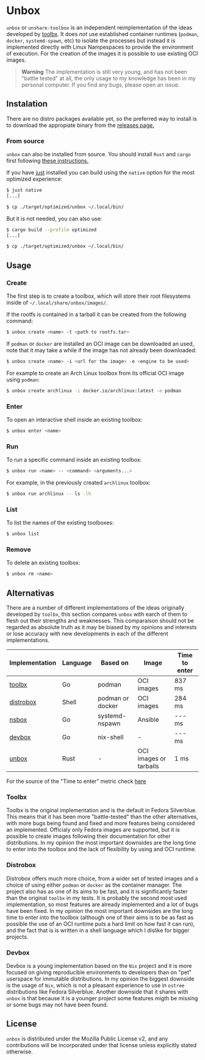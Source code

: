 # Unbox

`unbox` or `unshare-toolbox` is an independent reimplementation of the ideas developed by [toolbx](https://containertoolbx.org/).
It does _not_ use established container runtimes (`podman`, `docker`, `systemd-spawn`, etc) to isolate the processes but instead it
is implemented directly with Linux Nampespaces to provide the environment of execution. For the creation of the images it is possible
to use existing OCI images.

> **Warning**
> The implementation is still very young, and has not been "battle tested" at all, the only usage to my knowledge has been in my personal
> computer. If you find any bugs, please open an issue.

## Instalation

There are no distro packages available yet, so the preferred way to install is to download the appropiate binary from the [releases page.](https://github.com/lopukhov/unbox/releases)

### From source

`unbox` can also be installed from source. You should install `Rust` and `cargo` first following [these instructions.](https://www.rust-lang.org/tools/install)

If you have [just](https://github.com/casey/just) installed you can build using the `native` option for the most optimized experience:

```sh
$ just native
[...]

$ cp ./target/optimized/unbox ~/.local/bin/
```

But it is not needed, you can also use:

```sh
$ cargo build --profile optimized
[...]

$ cp ./target/optimized/unbox ~/.local/bin/
```

## Usage

### Create

The first step is to create a toolbox, which will store their root filesystems inside of `~/.local/share/unbox/images/`.

If the rootfs is contained in a tarball it can be created from the following command:

```sh
$ unbox create <name> -t <path to rootfs.tar>
```

If `podman` or `docker` are installed an OCI image can be downloaded an used, note that it may take a while if the image has not already been downloaded:

```sh
$ unbox create <name> -i <url for the image> -e <engine to be used>
```

For example to create an Arch Linux toolbox from its official OCI image using `podman`:

```sh
$ unbox create archlinux -i docker.io/archlinux:latest -e podman
```

### Enter

To open an interactive shell inside an existing toolbox:

```sh
$ unbox enter <name>
```

### Run

To run a specific command inside an existing toolbox:

```sh
$ unbox run <name> -- <command> <arguments...>
```

For example, in the previously created `archlinux` toolbox:

```sh
$ unbox run archlinux -- ls -lh
```

### List

To list the names of the existing toolboxes:

```sh
$ unbox list
```

### Remove

To delete an existing toolbox:

```sh
$ unbox rm <name>
```

## Alternativas

There are a number of different implementations of the ideas originally developed by `toolbx`, this section compares `unbox` with earch of them
to flesh out their strengths and weaknesses. This comparaison should not be regarded as absolute truth as it may be biased by my opinions and interests
or lose accuracy with new developments in each of the different implementations.

| Implementation                                     | Language | Based on         | Image                  | Time to enter |
| -------------------------------------------------- | -------- | ---------------- | ---------------------- | ------------- |
| [toolbx](https://github.com/containers/toolbox)    | Go       | podman           | OCI images             | 837 ms        |
| [distrobox](https://github.com/89luca89/distrobox) | Shell    | podman or docker | OCI images             | 284 ms        |
| [nsbox](https://github.com/refi64/nsbox)           | Go       | systemd-nspawn   | Ansible                | --- ms        |
| [devbox](https://github.com/jetpack-io/devbox)     | Go       | nix-shell        | -                      | --- ms        |
| [unbox](https://github.com/lopukhov/unbox)         | Rust     | -                | OCI images or tarballs |   1 ms        |

For the source of the "Time to enter" metric check [here](BENCH.md)

### Toolbx

Toolbx is the original implementation and is the default in Fedora Silverblue. This means that it has been more "battle-tested" than the other alternatives,
with more bugs being found and fixed and more features being considered an implemented. Officialy only Fedora images are supported, but it is possible to create
images following their documentation for other distributions. In my opinion the most important downsides are the long time to enter into the toolbox and the lack
of flexibility by using and OCI runtime.

### Distrobox

Distrobox offers much more choice, from a wider set of tested images and a choice of using either `podman` or `docker` as the container manager. The project also
has as one of its aims to be fast, and it is significantly faster than the original `toolbx` in my tests. It is probably the second most used implementation, so
most features are already implemented and a lot of bugs have been fixed. In my opinion the most important downsides are the long time to enter into the toolbox
(although one of their aims is to be as fast as possible the use of an OCI runtime puts a hard limit on how fast it can run), and the fact that is is written in
a shell language which I dislike for bigger projects.

### Devbox

Devbox is a young implementation based on the `Nix` project and it is more focused on giving reproducible environments to developers than on "pet" userspace for
immutable distributions. In my opinion the biggest downside is the usage of `Nix`, which is not a pleasant experience to use in `ostree` distributions like
Fedora Silverblue. Another downside that it shares with `unbox` is that because it is a younger project some features migth be missing or some bugs may not have been
found.

## License

`unbox` is distributed under the Mozilla Public License v2, and any contributions will be incorporated under that license unless explicitly stated otherwise.
